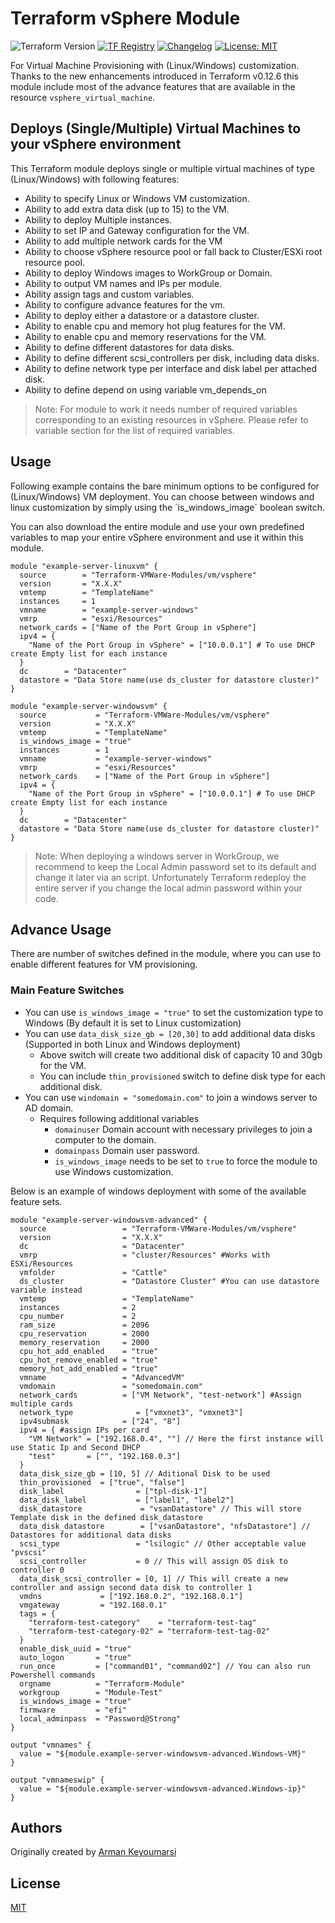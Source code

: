 # Terraform vSphere Module

![Terraform Version](https://img.shields.io/badge/Terraform-0.12.6-green.svg) [![TF Registry](https://img.shields.io/badge/terraform-registry-blue.svg)](https://registry.terraform.io/modules/Terraform-VMWare-Modules/vm/vsphere/) [![Changelog](https://img.shields.io/badge/changelog-release-green.svg)](https://github.com/Terraform-VMWare-Modules/terraform-vsphere-vm/releases) [![License: MIT](https://img.shields.io/badge/License-MIT-yellow.svg)](LICENSE) 

For Virtual Machine Provisioning with (Linux/Windows) customization. Thanks to the new enhancements introduced in Terraform v0.12.6 this module include most of the advance features that are available in the resource `vsphere_virtual_machine`.

## Deploys (Single/Multiple) Virtual Machines to your vSphere environment

This Terraform module deploys single or multiple virtual machines of type (Linux/Windows) with following features:

- Ability to specify Linux or Windows VM customization.
- Ability to add extra data disk (up to 15) to the VM.
- Ability to deploy Multiple instances.
- Ability to set IP and Gateway configuration for the VM.
- Ability to add multiple network cards for the VM
- Ability to choose vSphere resource pool or fall back to Cluster/ESXi root resource pool.
- Ability to deploy Windows images to WorkGroup or Domain.
- Ability to output VM names and IPs per module.
- Ability assign tags and custom variables.
- Ability to configure advance features for the vm.
- Ability to deploy either a datastore or a datastore cluster.
- Ability to enable cpu and memory hot plug features for the VM.
- Ability to enable cpu and memory reservations for the VM.
- Ability to define different datastores for data disks.
- Ability to define different scsi_controllers per disk, including data disks.
- Ability to define network type per interface and disk label per attached disk.
- Ability to define depend on using variable vm_depends_on

> Note: For module to work it needs number of required variables corresponding to an existing resources in vSphere. Please refer to variable section for the list of required variables.

## Usage

Following example contains the bare minimum options to be configured for (Linux/Windows) VM deployment. You can choose between windows and linux customization by simply using the ´is_windows_image´ boolean switch.

You can also download the entire module and use your own predefined variables to map your entire vSphere environment and use it within this module.

```hcl
module "example-server-linuxvm" {
  source        = "Terraform-VMWare-Modules/vm/vsphere"
  version       = "X.X.X"
  vmtemp        = "TemplateName"
  instances     = 1
  vmname        = "example-server-windows"
  vmrp          = "esxi/Resources"
  network_cards = ["Name of the Port Group in vSphere"]
  ipv4 = {
    "Name of the Port Group in vSphere" = ["10.0.0.1"] # To use DHCP create Empty list for each instance
  }
  dc        = "Datacenter"
  datastore = "Data Store name(use ds_cluster for datastore cluster)"
}

module "example-server-windowsvm" {
  source           = "Terraform-VMWare-Modules/vm/vsphere"
  version          = "X.X.X"
  vmtemp           = "TemplateName"
  is_windows_image = "true"
  instances        = 1
  vmname           = "example-server-windows"
  vmrp             = "esxi/Resources"
  network_cards    = ["Name of the Port Group in vSphere"]
  ipv4 = {
    "Name of the Port Group in vSphere" = ["10.0.0.1"] # To use DHCP create Empty list for each instance
  }
  dc        = "Datacenter"
  datastore = "Data Store name(use ds_cluster for datastore cluster)"
}
```

> Note: When deploying a windows server in WorkGroup, we recommend to keep the Local Admin password set to its default and change it later via an script. Unfortunately Terraform redeploy the entire server if you change the local admin password within your code.

## Advance Usage

There are number of switches defined in the module, where you can use to enable different features for VM provisioning.

### Main Feature Switches

- You can use `is_windows_image = "true"` to set the customization type to Windows (By default it is set to Linux customization)
- You can use `data_disk_size_gb = [20,30]` to add additional data disks (Supported in both Linux and Windows deployment)
  - Above switch will create two additional disk of capacity 10 and 30gb for the VM.
  - You can include `thin_provisioned` switch to define disk type for each additional disk.
- You can use `windomain = "somedomain.com"` to join a windows server to AD domain.
  - Requires following additional variables
    - `domainuser` Domain account with necessary privileges to join a computer to the domain.
    - `domainpass` Domain user password.
    - `is_windows_image` needs to be set to `true` to force the module to use Windows customization.

Below is an example of windows deployment with some of the available feature sets.

```hcl
module "example-server-windowsvm-advanced" {
  source                 = "Terraform-VMWare-Modules/vm/vsphere"
  version                = "X.X.X"
  dc                     = "Datacenter"
  vmrp                   = "cluster/Resources" #Works with ESXi/Resources
  vmfolder               = "Cattle"
  ds_cluster             = "Datastore Cluster" #You can use datastore variable instead
  vmtemp                 = "TemplateName"
  instances              = 2
  cpu_number             = 2
  ram_size               = 2096
  cpu_reservation        = 2000
  memory_reservation     = 2000
  cpu_hot_add_enabled    = "true"
  cpu_hot_remove_enabled = "true"
  memory_hot_add_enabled = "true"
  vmname                 = "AdvancedVM"
  vmdomain               = "somedomain.com"
  network_cards          = ["VM Network", "test-network"] #Assign multiple cards
  network_type              = ["vmxnet3", "vmxnet3"]
  ipv4submask            = ["24", "8"]
  ipv4 = { #assign IPs per card
    "VM Network" = ["192.168.0.4", ""] // Here the first instance will use Static Ip and Second DHCP
    "test"       = ["", "192.168.0.3"]
  }
  data_disk_size_gb = [10, 5] // Aditional Disk to be used
  thin_provisioned  = ["true", "false"]
  disk_label                = ["tpl-disk-1"]
  data_disk_label           = ["label1", "label2"]
  disk_datastore             = "vsanDatastore" // This will store Template disk in the defined disk_datastore
  data_disk_datastore        = ["vsanDatastore", "nfsDatastore"] // Datastores for additional data disks
  scsi_type                 = "lsilogic" // Other acceptable value "pvscsi"
  scsi_controller           = 0 // This will assign OS disk to controller 0
  data_disk_scsi_controller = [0, 1] // This will create a new controller and assign second data disk to controller 1
  vmdns             = ["192.168.0.2", "192.168.0.1"]
  vmgateway         = "192.168.0.1"
  tags = {
    "terraform-test-category"    = "terraform-test-tag"
    "terraform-test-category-02" = "terraform-test-tag-02"
  }
  enable_disk_uuid = "true"
  auto_logon       = "true"
  run_once         = ["command01", "command02"] // You can also run Powershell commands
  orgname          = "Terraform-Module"
  workgroup        = "Module-Test"
  is_windows_image = "true"
  firmware         = "efi"
  local_adminpass  = "Password@Strong"
}

output "vmnames" {
  value = "${module.example-server-windowsvm-advanced.Windows-VM}"
}

output "vmnameswip" {
  value = "${module.example-server-windowsvm-advanced.Windows-ip}"
}

```

## Authors

Originally created by [Arman Keyoumarsi](https://github.com/Arman-Keyoumarsi)

## License

[MIT](LICENSE)
